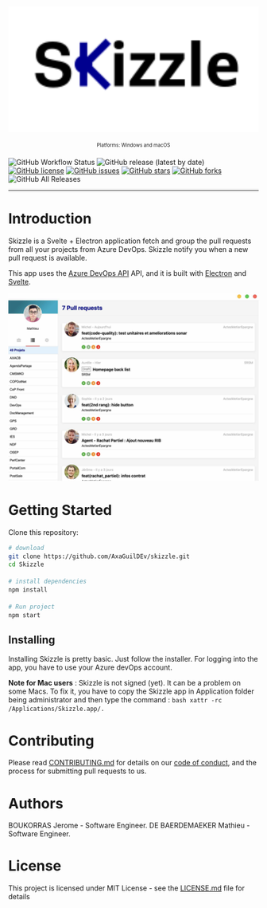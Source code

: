 <p align="center">
  <img src="./public/assets/logo-skizzle.svg" alt="Skizzle" width="512"/>
</p>
<p align="center">
<sub><sup>Platforms: Windows and macOS</sup></sub>
</p>

![GitHub Workflow Status](https://img.shields.io/github/workflow/status/AxaGuilDEv/skizzle/Check%20tests?style=for-the-badge) ![GitHub release (latest by date)](https://img.shields.io/github/v/release/AxaGuilDEv/skizzle?style=for-the-badge) [![GitHub license](https://img.shields.io/github/license/AxaGuilDEv/skizzle?style=for-the-badge)](https://github.com/AxaGuilDEv/Skizzle/blob/master/LICENSE.md) [![GitHub issues](https://img.shields.io/github/issues/AxaGuilDEv/skizzle?style=for-the-badge)](https://github.com/AxaGuilDEv/skizzle/issues) [![GitHub stars](https://img.shields.io/github/stars/AxaGuilDEv/skizzle?style=for-the-badge)](https://github.com/AxaGuilDEv/skizzle/stargazers) [![GitHub forks](https://img.shields.io/github/forks/AxaGuilDEv/skizzle?style=for-the-badge)](https://github.com/AxaGuilDEv/skizzle/network) ![GitHub All Releases](https://img.shields.io/github/downloads/AxaGuilDEv/skizzle/total?style=for-the-badge)

<hr />

# Introduction

Skizzle is a Svelte + Electron application fetch and group the pull requests from all your projects from Azure DevOps. Skizzle notify you when a new pull request is available.

This app uses the [Azure DevOps API](https://docs.microsoft.com/en-us/rest/api/azure/devops/?view=azure-devops-rest-5.1) API, and it is built with [Electron](https://electronjs.org/) and [Svelte](https://svelte.dev).

<p align="center">
  <img src="./docs/screenshot.jpg" alt="Skizzle displays a list of pull requests" />
</p>

# Getting Started

Clone this repository:

```bash
# download
git clone https://github.com/AxaGuilDEv/skizzle.git
cd Skizzle

# install dependencies
npm install

# Run project
npm start
```

## Installing

Installing Skizzle is pretty basic. Just follow the installer.
For logging into the app, you have to use your Azure devOps account.

**Note for Mac users** : Skizzle is not signed (yet). It can be a problem on some Macs. To fix it, you have to copy the Skizzle app in Application folder being administrator and then type the command : `bash xattr -rc /Applications/Skizzle.app/.`

# Contributing

Please read [CONTRIBUTING.md](CONTRIBUTING.md) for details on our [code of conduct](CODE_OF_CONDUCT.md), and the process for submitting pull requests to us.

# Authors

BOUKORRAS Jerome - Software Engineer.
DE BAERDEMAEKER Mathieu - Software Engineer.

# License

This project is licensed under MIT License - see the [LICENSE.md](LICENSE.md) file for details
